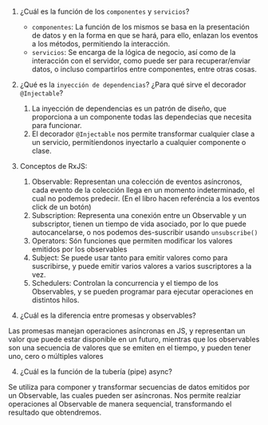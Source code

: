 1.  ¿Cuál es la función de los ``componentes`` y ``servicios``?
    - ``componentes``: La función de los mismos se basa en la presentación de datos y en la forma en que se hará, para ello, enlazan los eventos a los métodos, permitiendo la interacción.
    - ``servicios``: Se encarga de la lógica de negocio, así como de la interacción con el servidor, como puede ser para recuperar/enviar datos, o incluso compartirlos entre componentes, entre otras cosas.

2. ¿Qué es la ``inyección de dependencias``? ¿Para qué sirve el decorador ``@Injectable``?
   1. La inyección de dependencias es un patrón de diseño, que proporciona a un componente todas las dependecias que necesita para funcionar.
   2. El decorador ``@Injectable`` nos permite transformar cualquier clase a un servicio, permitíendonos inyectarlo a cualquier componente o clase. 
3. Conceptos de RxJS:
   1. Observable: Representan una colección de eventos asíncronos, cada evento de la colección llega en un momento indeterminado, el cual no podemos predecir. (En el libro hacen referéncia a los eventos click de un botón)
   2. Subscription: Representa una conexión entre un Observable y un subscriptor, tienen un tiempo de vida asociado, por lo que puede autocancelarse, o nos podemos des-suscribir usando ``unsubscribe()``
   3. Operators: Són funciones que permiten modificar los valores emitidos por los observables
   4. Subject: Se puede usar tanto para emitir valores como para suscribirse, y puede emitir varios valores a varios suscriptores a la vez.
   5. Schedulers: Controlan la concurrencia y el tiempo de los Observables, y se pueden programar para ejecutar operaciones en distintos hilos.

3. ¿Cuál es la diferencia entre promesas y observables?

Las promesas manejan operaciones asíncronas en JS, y representan un valor que puede estar disponible en un futuro, mientras que los observables son una secuencia de valores que se emiten en el tiempo, y pueden tener uno, cero o múltiples valores

4.  ¿Cuál es la función de la tubería (pipe) async?

Se utiliza para componer y transformar secuencias de datos emitidos por un Observable, las cuales pueden ser asíncronas.
Nos permite realziar operaciones al Observable de manera sequencial, transformando el resultado que obtendremos.